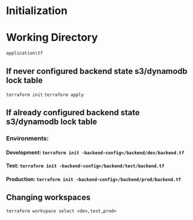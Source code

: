 # Initialization #

# Working Directory #
`application\tf`

## If never configured backend state s3/dynamodb lock table ##
`terraform init`
`terraform apply`

## If already configured backend state s3/dynamodb lock table ##

### Environments:
#### Development: `terraform init -backend-config=/backend/dev/backend.tf`
#### Test: `terraform init -backend-config=/backend/test/backend.tf`
#### Production: `terraform init -backend-config=/backend/prod/backend.tf`

## Changing workspaces
`terraform workspace select <dev,test,prod>`